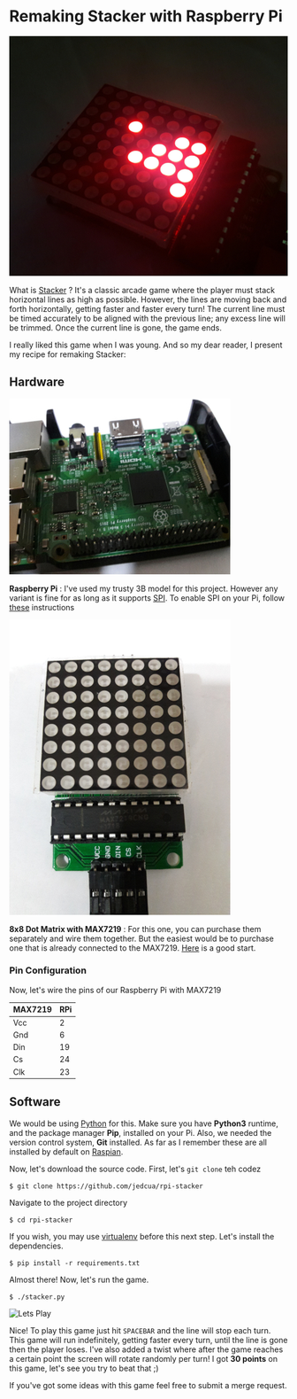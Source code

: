 # Remaking Stacker with Raspberry Pi

![Preview](../img/rpi-stacker/preview.jpg)

What is [Stacker](https://en.wikipedia.org/wiki/Stacker_(arcade_game)) ? It's a classic arcade game where the player must stack horizontal lines as high as possible. However, the lines are moving back and forth horizontally, getting faster and faster every turn! The current line must be timed accurately to be aligned with the previous line; any excess line will be trimmed. Once the current line is gone, the game ends.

I really liked this game when I was young. And so my dear reader, I present my recipe for remaking Stacker:

## Hardware
![Raspberry Pi](../img/common/raspberry-pi.jpg)

**Raspberry Pi** : I've used my trusty 3B model for this project. However any variant is fine for as long as it supports [SPI](https://www.raspberrypi.org/documentation/hardware/raspberrypi/spi/README.md). To enable SPI on your Pi, follow [these](https://learn.sparkfun.com/tutorials/raspberry-pi-spi-and-i2c-tutorial/all#spi-on-pi) instructions

![Dot Matrix](../img/common/dot-matrix.jpg)

**8x8 Dot Matrix with MAX7219** : For this one, you can purchase them separately and wire them together. But the easiest would be to purchase one that is already connected to the MAX7219. [Here](https://www.amazon.com/s?k=max7219) is a good start.

### Pin Configuration
Now, let's wire the pins of our Raspberry Pi with MAX7219

|MAX7219 |RPi|
|--------|---|
|Vcc     |  2|
|Gnd     |  6|
|Din     | 19|
|Cs      | 24|
|Clk     | 23|


## Software
We would be using [Python](https://www.python.org/) for this. Make sure you have **Python3** runtime, and the package manager **Pip**, installed on your Pi. Also, we needed the version control system, **Git** installed. As far as I remember these are all installed by default on [Raspian](https://www.raspberrypi.org/downloads/raspbian).

Now, let's download the source code. First, let's `git clone` teh codez

```
$ git clone https://github.com/jedcua/rpi-stacker
```

Navigate to the project directory
```
$ cd rpi-stacker
```

If you wish, you may use [virtualenv](/articles/virtualenv) before this next step. Let's install the dependencies.
```
$ pip install -r requirements.txt
```

Almost there! Now, let's run the game.
```
$ ./stacker.py
```

![Lets Play](../img/rpi-stacker/play.gif)

Nice! To play this game just hit `SPACEBAR` and the line will stop each turn. This game will run indefinitely, getting faster every turn, until the line is gone then the player loses. I've also added a twist where after the game reaches a certain point the screen will rotate randomly per turn! I got **30 points** on this game, let's see you try to beat that ;)

If you've got some ideas with this game feel free to submit a merge request.